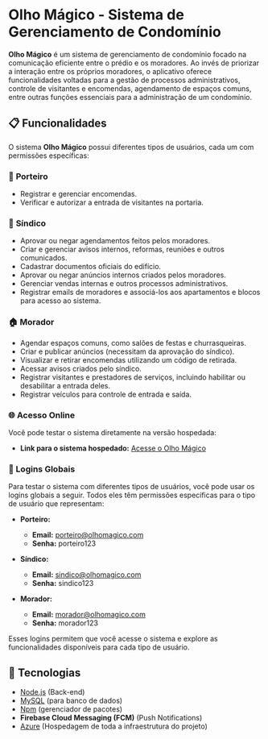 # Olho Mágico - Sistema de Gerenciamento de Condomínio

**Olho Mágico** é um sistema de gerenciamento de condomínio focado na comunicação eficiente entre o prédio e os moradores. Ao invés de priorizar a interação entre os próprios moradores, o aplicativo oferece funcionalidades voltadas para a gestão de processos administrativos, controle de visitantes e encomendas, agendamento de espaços comuns, entre outras funções essenciais para a administração de um condomínio.

## 📋 Funcionalidades

O sistema **Olho Mágico** possui diferentes tipos de usuários, cada um com permissões específicas:

### 🚪 **Porteiro**
- Registrar e gerenciar encomendas.
- Verificar e autorizar a entrada de visitantes na portaria.

### 🏢 **Síndico**
- Aprovar ou negar agendamentos feitos pelos moradores.
- Criar e gerenciar avisos internos, reformas, reuniões e outros comunicados.
- Cadastrar documentos oficiais do edifício.
- Aprovar ou negar anúncios internos criados pelos moradores.
- Gerenciar vendas internas e outros processos administrativos.
- Registrar emails de moradores e associá-los aos apartamentos e blocos para acesso ao sistema.

### 🏠 **Morador**
- Agendar espaços comuns, como salões de festas e churrasqueiras.
- Criar e publicar anúncios (necessitam da aprovação do síndico).
- Visualizar e retirar encomendas utilizando um código de retirada.
- Acessar avisos criados pelo síndico.
- Registrar visitantes e prestadores de serviços, incluindo habilitar ou desabilitar a entrada deles.
- Registrar veículos para controle de entrada e saída.

### 🌐 Acesso Online

Você pode testar o sistema diretamente na versão hospedada:

- **Link para o sistema hospedado:** [Acesse o Olho Mágico](https://front-end-olho-magico.vercel.app/)

### 👤 Logins Globais

Para testar o sistema com diferentes tipos de usuários, você pode usar os logins globais a seguir. Todos eles têm permissões específicas para o tipo de usuário que representam:

- **Porteiro:**
  - **Email:** porteiro@olhomagico.com
  - **Senha:** porteiro123

- **Síndico:**
  - **Email:** sindico@olhomagico.com
  - **Senha:** sindico123

- **Morador:**
  - **Email:** morador@olhomagico.com
  - **Senha:** morador123

Esses logins permitem que você acesse o sistema e explore as funcionalidades disponíveis para cada tipo de usuário.

## 🚀 Tecnologias

- [Node.js](https://nodejs.org/) (Back-end)
- [MySQL](https://www.mysql.com/) (para banco de dados)
- [Npm](https://www.npmjs.com/) (gerenciador de pacotes)
- **Firebase Cloud Messaging (FCM)** (Push Notifications)
- [Azure](https://azure.microsoft.com/pt-br/get-started/azure-portal/) (Hospedagem de toda a infraestrutura do projeto)

